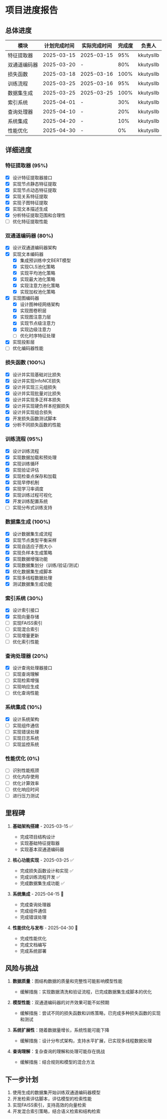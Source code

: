 # 项目进度报告

## 总体进度

| 模块 | 计划完成时间 | 实际完成时间 | 完成度 | 负责人 |
|------|------------|------------|--------|-------|
| 特征提取器 | 2025-03-15 | 2025-03-15 | 95% | kkutysllb |
| 双通道编码器 | 2025-03-20 | - | 80% | kkutysllb |
| 损失函数 | 2025-03-18 | 2025-03-16 | 100% | kkutysllb |
| 训练流程 | 2025-03-25 | 2025-03-16 | 95% | kkutysllb |
| 数据集生成 | 2025-03-25 | 2025-03-25 | 100% | kkutysllb |
| 索引系统 | 2025-04-01 | - | 30% | kkutysllb |
| 查询处理器 | 2025-04-10 | - | 20% | kkutysllb |
| 系统集成 | 2025-04-20 | - | 10% | kkutysllb |
| 性能优化 | 2025-04-30 | - | 0% | kkutysllb |

## 详细进度

### 特征提取器 (95%)

- [x] 设计特征提取器接口
- [x] 实现节点静态特征提取
- [x] 实现节点动态特征提取
- [x] 实现关系特征提取
- [x] 实现子图特征提取
- [x] 实现文本描述生成
- [x] 分析特征提取范围和合理性
- [ ] 优化特征提取性能

### 双通道编码器 (80%)

- [x] 设计双通道编码器架构
- [x] 实现文本编码器
  - [x] 集成预训练中文BERT模型
  - [x] 实现CLS池化策略
  - [x] 实现平均池化策略
  - [x] 实现最大池化策略
  - [x] 实现注意力池化策略
  - [x] 实现加权池化策略
- [x] 实现图编码器
  - [x] 设计图神经网络架构
  - [x] 实现图卷积层
  - [x] 实现图注意力层
  - [x] 实现节点级注意力
  - [x] 实现边级注意力
  - [ ] 优化时序特征处理
- [x] 实现投影层
- [ ] 优化编码器性能

### 损失函数 (100%)

- [x] 设计并实现基础对比损失
- [x] 设计并实现InfoNCE损失
- [x] 设计并实现三元组损失
- [x] 设计并实现批量对比损失
- [x] 设计并实现多正样本损失
- [x] 设计并实现硬负样本挖掘损失
- [x] 设计并实现组合损失
- [x] 开发损失函数测试脚本
- [x] 分析不同损失函数的性能

### 训练流程 (95%)

- [x] 设计训练流程
- [x] 实现数据加载和预处理
- [x] 实现训练循环
- [x] 实现验证评估
- [x] 实现检查点保存和加载
- [x] 实现早停机制
- [x] 实现学习率调度
- [x] 实现训练过程可视化
- [x] 开发训练配置系统
- [ ] 实现分布式训练支持

### 数据集生成 (100%)

- [x] 设计数据集生成流程
- [x] 实现节点类型平衡采样
- [x] 实现自适应子图大小
- [x] 实现负样本生成策略
- [x] 实现数据增强功能
- [x] 实现数据集划分（训练/验证/测试）
- [x] 优化数据集生成脚本
- [x] 实现多线程数据处理
- [x] 测试数据集生成功能

### 索引系统 (30%)

- [x] 设计索引接口
- [x] 实现向量存储
- [ ] 实现FAISS索引
- [ ] 实现混合索引
- [ ] 实现增量更新
- [ ] 优化索引性能

### 查询处理器 (20%)

- [x] 设计查询处理器接口
- [ ] 实现查询理解
- [ ] 实现检索增强
- [ ] 实现响应生成
- [ ] 优化查询性能

### 系统集成 (10%)

- [x] 设计系统架构
- [ ] 实现组件通信
- [ ] 实现错误处理
- [ ] 实现日志系统
- [ ] 实现监控系统

### 性能优化 (0%)

- [ ] 识别性能瓶颈
- [ ] 优化内存使用
- [ ] 优化计算效率
- [ ] 优化响应时间
- [ ] 进行压力测试

## 里程碑

1. **基础架构搭建** - 2025-03-15 ✅
   - 完成项目结构设计
   - 实现基础特征提取器
   - 实现基本双通道编码器

2. **核心功能实现** - 2025-03-25 ✅
   - 完成损失函数设计和实现 ✅
   - 完成训练流程开发 ✅
   - 完成数据集生成功能 ✅

3. **系统集成** - 2025-04-15 🔄
   - 完成查询处理器
   - 完成组件通信
   - 完成错误处理

4. **性能优化与发布** - 2025-04-30 🔄
   - 完成性能优化
   - 完成文档编写
   - 完成系统部署

## 风险与挑战

1. **数据质量**：图结构数据的质量和完整性可能影响模型性能
   - 缓解措施：实现数据清洗和验证流程，已完成数据集生成脚本的优化

2. **模型性能**：双通道编码器的对齐效果可能不如预期
   - 缓解措施：尝试不同的损失函数和训练策略，已完成多种损失函数的实现和测试

3. **系统扩展性**：随着数据量增长，系统性能可能下降
   - 缓解措施：设计分布式架构，支持水平扩展，已实现多线程数据处理

4. **查询理解**：复杂查询的理解和处理可能存在挑战
   - 缓解措施：结合规则和模型的混合方法

## 下一步计划

1. 使用生成的数据集开始训练双通道编码器模型
2. 开发检索评估脚本，评估模型的检索性能
3. 实现FAISS索引，支持高效的向量检索
4. 开发混合索引策略，结合语义检索和结构检索 